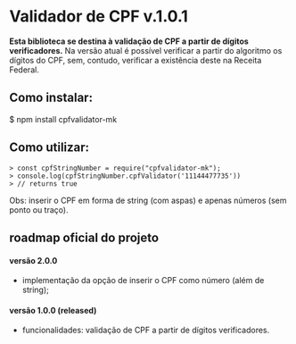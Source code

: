 # Validador de CPF v.1.0.1

**Esta biblioteca se destina à validação de CPF a partir de dígitos verificadores.**  Na versão atual é possível verificar a partir do algoritmo os dígitos do CPF, sem, contudo, verificar a existência deste na Receita Federal.

## Como instalar:

$  npm install cpfvalidator-mk

## Como utilizar:

    > const cpfStringNumber = require("cpfvalidator-mk");
    > console.log(cpfStringNumber.cpfValidator('11144477735'))
    > // returns true

Obs: inserir o CPF em forma de string (com aspas) e apenas números (sem ponto ou traço).

## roadmap oficial do projeto

#### versão 2.0.0 

-   implementação da opção de inserir o CPF como número (além de string);

#### versão 1.0.0 (released)

-   funcionalidades: validação de CPF a partir de dígitos verificadores.
